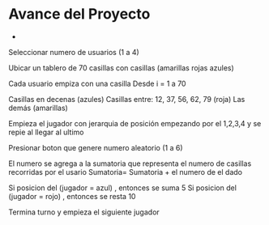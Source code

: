 # Avance del Proyecto

-

Seleccionar numero de usuarios (1 a 4)
 
Ubicar un tablero  de 70 casillas con casillas (amarillas rojas azules)

Cada usuario empiza con una casilla 
Desde i = 1 a 70

Casillas en decenas (azules)
Casillas entre: 12, 37, 56, 62, 79 (roja)
Las demás (amarillas)

Empieza el jugador con jerarquia de posición empezando por el 1,2,3,4 y se repie al llegar al ultimo

Presionar boton que genere numero aleatorio (1 a 6)

El numero se agrega a la sumatoria que representa el numero de casillas recorridas por el usario
Sumatoria= Sumatoria + el numero de el dado

Si posicion del (jugador = azul) , entonces se suma 5
Si posicion del (jugador = rojo) , entonces se resta 10

Termina turno y empieza el siguiente jugador

